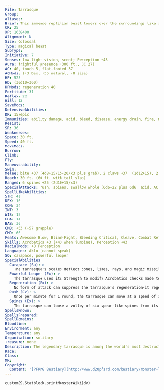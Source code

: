 ```yaml
---
File: Tarrasque
Group: 
aliases: 
Brief: This immense reptilian beast towers over the surroundings like a dinosaur, all teeth and horns and claws and thrashing spiked tail.
CR: 25
XP: 1638400
Alignment: N
Size: Colossal
Type: magical beast
SubType: 
Initiative: 7
Senses: low-light vision, scent; Perception +43
Aura: frightful presence (300 ft., DC 27)
AC: 40, touch 5, flat-footed 37
ACMods: (+3 Dex, +35 natural, -8 size)
HP: 525
HD: (30d10+360)
HPMods: regeneration 40
Fortitude: 31
Reflex: 22
Will: 12
SaveMods: 
DefensiveAbilities: 
DR: 15/epic
Immunities: ability damage, acid, bleed, disease, energy drain, fire, mind-affecting effects, paralysis, permanent wounds, petrification, poison, polymorph
Resist: 
SR: 36
Weaknesses: 
Space: 30 ft.
Speed: 40 ft.
MoveMods: 
Burrow: 
Climb: 
Fly: 
Maneuverability: 
Swim: 
Melee: bite +37 (4d8+15/15-20/x3 plus grab), 2 claws +37  (1d12+15), 2 gores +37 (1d10+15), tail slap +32 (3d8+7)
Reach: 30 ft. (60 ft. with tail slap)
Ranged: 6 spines +25 (2d10+15/x3)
SpecialAttacks: rush, spines, swallow whole (6d6+22 plus 6d6  acid, AC 27, hp 52)
SpellLikeAbilities: 
STR: 41
DEX: 16
CON: 34
INT: 3
WIS: 15
CHA: 14
BAB: 30
CMB: +53 (+57 grapple)
CMD: 66
Feats: Awesome Blow, Blind-Fight, Bleeding Critical, Cleave, Combat Reflexes, Critical Focus, Great Cleave, Great Fortitude, Improved Bull Rush, Improved Critical (bite), Improved Initiative, Lightning Reflexes, Power Attack, Run, Staggering Critical
Skills: Acrobatics +3 (+43 when jumping), Perception +43
RacialMods: +8 Perception
Languages: Aklo (cannot speak)
SQ: carapace, powerful leaper
SpecialAbilities:
  Carapace (Su): >
    The tarrasque's scales deflect cones, lines, rays, and magic missile spells, rendering the tarrasque immune to such effects. There is a 30% chance a deflected effect reflects back in full force at the caster; otherwise it is simply negated.
  Powerful Leaper (Ex): >
    The tarrasque uses its Strength to modify Acrobatics checks made to jump, and has a +24 racial bonus on Acrobatics checks made to jump.
  Regeneration (Ex): >
    No form of attack can suppress the tarrasque's regeneration-it regenerates even if disintegrated or slain by a death effect. If the tarrasque fails a save against an effect that would kill it instantly, it rises from death 3 rounds later with 1 hit point if no further damage is inflicted upon its remains. It can be banished or otherwise transported as a means to save a region, but the method to truly kill it has yet to be discovered.
  Rush (Ex): >
    Once per minute for 1 round, the tarrasque can move at a speed of 150 feet. This increases its Acrobatics bonus on checks made to jump to +87.
  Spines (Ex): >
    The tarrasque can loose a volley of six spear-like spines from its body as a standard action with a toss of its head or a lash of its tail. Make an attack roll for each spine-all targets must be within 30 feet of each other.  The spines have a range increment of 120 ft.
SpellsKnown: 
SpellsPrepared: 
SpellDomains: 
Bloodline: 
Environment: any
Temperature: any
Organization: solitary
Treasure: none
Description: The legendary tarrasque is among the world's most destructive monsters. Thankfully, it spends most of its time in a deep torpor in an unknown cavern in a remote corner of the world-yet when it wakens, kingdoms die.  Although far from intelligent, the tarrasque is smart enough to understand a few words in Aklo (though it cannot speak). Likewise, it isn't mindless in its rampages, but instead focuses on targets that threaten it, and is difficult to distract with trickery.
Race: 
Class: 
MR: 
Copyright:
  Content: '[PFRPG Bestiary](http://www.d20pfsrd.com/bestiary/monster-listings/magical-beasts/tarrasque)'
---
```

```dataviewjs
customJS.Statblock.printMonsterWiki(dv)
```
